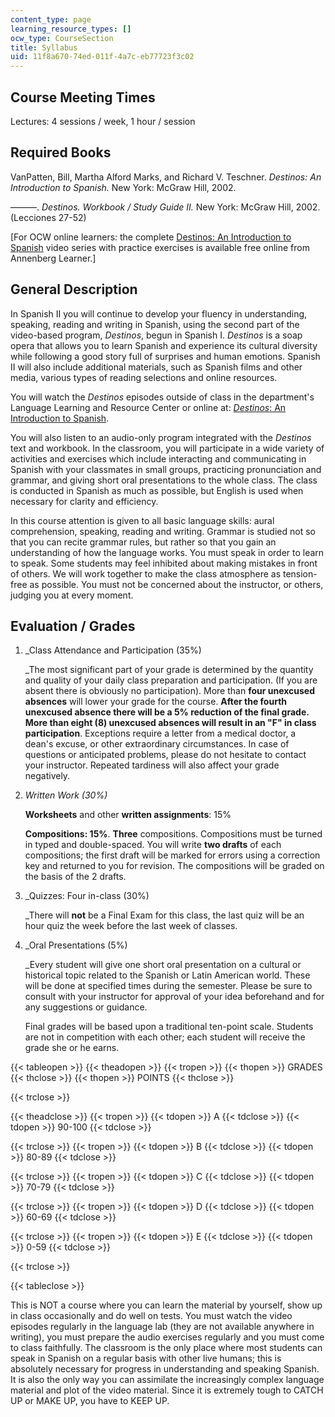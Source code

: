 ```yaml
---
content_type: page
learning_resource_types: []
ocw_type: CourseSection
title: Syllabus
uid: 11f8a670-74ed-011f-4a7c-eb77723f3c02
---
```


Course Meeting Times
--------------------

Lectures: 4 sessions / week, 1 hour / session

Required Books
--------------

VanPatten, Bill, Martha Alford Marks, and Richard V. Teschner. _Destinos: An Introduction to Spanish._ New York: McGraw Hill, 2002.

———. _Destinos. Workbook / Study Guide II._ New York: McGraw Hill, 2002. (Lecciones 27-52)

\[For OCW online learners: the complete [Destinos: An Introduction to Spanish](https://www.learner.org/series/destinos-an-introduction-to-spanish/) video series with practice exercises is available free online from Annenberg Learner.\]

General Description
-------------------

In Spanish II you will continue to develop your fluency in understanding, speaking, reading and writing in Spanish, using the second part of the video-based program, _Destinos_, begun in Spanish I. _Destinos_ is a soap opera that allows you to learn Spanish and experience its cultural diversity while following a good story full of surprises and human emotions. Spanish II will also include additional materials, such as Spanish films and other media, various types of reading selections and online resources.

You will watch the _Destinos_ episodes outside of class in the department's Language Learning and Resource Center or online at: [_Destinos_: An Introduction to Spanish](https://www.learner.org/series/destinos-an-introduction-to-spanish/).

You will also listen to an audio-only program integrated with the _Destinos_ text and workbook. In the classroom, you will participate in a wide variety of activities and exercises which include interacting and communicating in Spanish with your classmates in small groups, practicing pronunciation and grammar, and giving short oral presentations to the whole class. The class is conducted in Spanish as much as possible, but English is used when necessary for clarity and efficiency.

In this course attention is given to all basic language skills: aural comprehension, speaking, reading and writing. Grammar is studied not so that you can recite grammar rules, but rather so that you gain an understanding of how the language works. You must speak in order to learn to speak. Some students may feel inhibited about making mistakes in front of others. We will work together to make the class atmosphere as tension-free as possible. You must not be concerned about the instructor, or others, judging you at every moment.

Evaluation / Grades
-------------------

1.  _Class Attendance and Participation (35%)  
      
    _The most significant part of your grade is determined by the quantity and quality of your daily class preparation and participation. (If you are absent there is obviously no participation). More than **four unexcused absences** will lower your grade for the course. **After the fourth unexcused absence there will be a 5% reduction of the final grade. More than eight (8) unexcused absences will result in an "F" in class participation**. Exceptions require a letter from a medical doctor, a dean's excuse, or other extraordinary circumstances. In case of questions or anticipated problems, please do not hesitate to contact your instructor. Repeated tardiness will also affect your grade negatively.
2.  _Written Work (30%)_  
      
    **Worksheets** and other **written assignments**: 15%  
      
    **Compositions: 15%**. **Three** compositions. Compositions must be turned in typed and double-spaced. You will write **two drafts** of each compositions; the first draft will be marked for errors using a correction key and returned to you for revision. The compositions will be graded on the basis of the 2 drafts.
3.  _Quizzes: Four in-class (30%)  
      
    _There will **not** be a Final Exam for this class, the last quiz will be an hour quiz the week before the last week of classes.
4.  _Oral Presentations (5%)  
      
    _Every student will give one short oral presentation on a cultural or historical topic related to the Spanish or Latin American world. These will be done at specified times during the semester. Please be sure to consult with your instructor for approval of your idea beforehand and for any suggestions or guidance.  
      
    Final grades will be based upon a traditional ten-point scale. Students are not in competition with each other; each student will receive the grade she or he earns.

{{< tableopen >}}
{{< theadopen >}}
{{< tropen >}}
{{< thopen >}}
GRADES
{{< thclose >}}
{{< thopen >}}
POINTS
{{< thclose >}}

{{< trclose >}}

{{< theadclose >}}
{{< tropen >}}
{{< tdopen >}}
A
{{< tdclose >}}
{{< tdopen >}}
90-100
{{< tdclose >}}

{{< trclose >}}
{{< tropen >}}
{{< tdopen >}}
B
{{< tdclose >}}
{{< tdopen >}}
80-89
{{< tdclose >}}

{{< trclose >}}
{{< tropen >}}
{{< tdopen >}}
C
{{< tdclose >}}
{{< tdopen >}}
70-79
{{< tdclose >}}

{{< trclose >}}
{{< tropen >}}
{{< tdopen >}}
D
{{< tdclose >}}
{{< tdopen >}}
60-69
{{< tdclose >}}

{{< trclose >}}
{{< tropen >}}
{{< tdopen >}}
E
{{< tdclose >}}
{{< tdopen >}}
0-59
{{< tdclose >}}

{{< trclose >}}

{{< tableclose >}}

This is NOT a course where you can learn the material by yourself, show up in class occasionally and do well on tests. You must watch the video episodes regularly in the language lab (they are not available anywhere in writing), you must prepare the audio exercises regularly and you must come to class faithfully. The classroom is the only place where most students can speak in Spanish on a regular basis with other live humans; this is absolutely necessary for progress in understanding and speaking Spanish. It is also the only way you can assimilate the increasingly complex language material and plot of the video material. Since it is extremely tough to CATCH UP or MAKE UP, you have to KEEP UP.